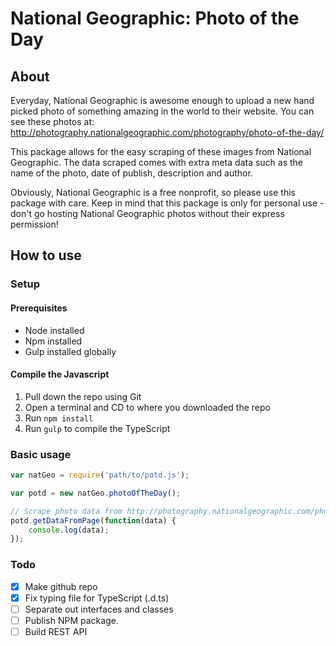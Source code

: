 # National Geographic: Photo of the Day

## About

Everyday, National Geographic is awesome enough to upload a new hand picked photo of something amazing in the world to their website. You can see these photos at:
http://photography.nationalgeographic.com/photography/photo-of-the-day/

This package allows for the easy scraping of these images from National Geographic. The data scraped comes with extra meta data such as the name of the photo, date of publish, description and author.

Obviously, National Geographic is a free nonprofit, so please use this package with care. Keep in mind that this package is only for personal use - don't go hosting National Geographic photos without their express permission!

## How to use

### Setup

#### Prerequisites

- Node installed
- Npm installed
- Gulp installed globally

#### Compile the Javascript

1. Pull down the repo using Git
2. Open a terminal and CD to where you downloaded the repo
3. Run `npm install`
4. Run `gulp` to compile the TypeScript

### Basic usage

```javascript
var natGeo = require('path/to/potd.js');

var potd = new natGeo.photoOfTheDay();

// Scrape photo data from http://photography.nationalgeographic.com/photography/photo-of-the-day/.
potd.getDataFromPage(function(data) {
    console.log(data);
});
```

### Todo

- [x] Make github repo
- [x] Fix typing file for TypeScript (.d.ts)
- [ ] Separate out interfaces and classes
- [ ] Publish NPM package.
- [ ] Build REST API